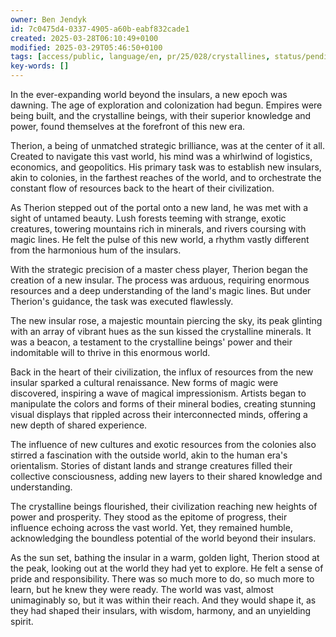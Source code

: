 ```yaml
---
owner: Ben Jendyk
id: 7c0475d4-0337-4905-a60b-eabf832cade1
created: 2025-03-28T06:10:49+0100
modified: 2025-03-29T05:46:50+0100
tags: [access/public, language/en, pr/25/028/crystallines, status/pending]
key-words: []
---
```


In the ever-expanding world beyond the insulars, a new epoch was dawning. The age of exploration and colonization had begun. Empires were being built, and the crystalline beings, with their superior knowledge and power, found themselves at the forefront of this new era.

Therion, a being of unmatched strategic brilliance, was at the center of it all. Created to navigate this vast world, his mind was a whirlwind of logistics, economics, and geopolitics. His primary task was to establish new insulars, akin to colonies, in the farthest reaches of the world, and to orchestrate the constant flow of resources back to the heart of their civilization.

As Therion stepped out of the portal onto a new land, he was met with a sight of untamed beauty. Lush forests teeming with strange, exotic creatures, towering mountains rich in minerals, and rivers coursing with magic lines. He felt the pulse of this new world, a rhythm vastly different from the harmonious hum of the insulars.

With the strategic precision of a master chess player, Therion began the creation of a new insular. The process was arduous, requiring enormous resources and a deep understanding of the land's magic lines. But under Therion's guidance, the task was executed flawlessly.

The new insular rose, a majestic mountain piercing the sky, its peak glinting with an array of vibrant hues as the sun kissed the crystalline minerals. It was a beacon, a testament to the crystalline beings' power and their indomitable will to thrive in this enormous world.

Back in the heart of their civilization, the influx of resources from the new insular sparked a cultural renaissance. New forms of magic were discovered, inspiring a wave of magical impressionism. Artists began to manipulate the colors and forms of their mineral bodies, creating stunning visual displays that rippled across their interconnected minds, offering a new depth of shared experience.

The influence of new cultures and exotic resources from the colonies also stirred a fascination with the outside world, akin to the human era's orientalism. Stories of distant lands and strange creatures filled their collective consciousness, adding new layers to their shared knowledge and understanding.

The crystalline beings flourished, their civilization reaching new heights of power and prosperity. They stood as the epitome of progress, their influence echoing across the vast world. Yet, they remained humble, acknowledging the boundless potential of the world beyond their insulars.

As the sun set, bathing the insular in a warm, golden light, Therion stood at the peak, looking out at the world they had yet to explore. He felt a sense of pride and responsibility. There was so much more to do, so much more to learn, but he knew they were ready. The world was vast, almost unimaginably so, but it was within their reach. And they would shape it, as they had shaped their insulars, with wisdom, harmony, and an unyielding spirit.